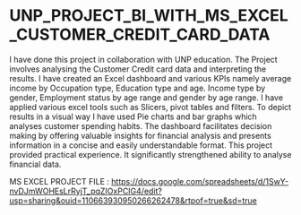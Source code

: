 # UNP_PROJECT_BI_WITH_MS_EXCEL_CUSTOMER_CREDIT_CARD_DATA 

I have done this project in collaboration with UNP education. The Project involves analysing the Customer Credit card data and interpreting the results. I have created an Excel dashboard and various KPIs namely average income by Occupation type, Education type and age. Income type by gender, Employment status by age range and gender by age range. I have applied various excel tools such as Slicers, pivot tables and filters. To depict results in a visual way I have used Pie charts and bar graphs which analyses customer spending habits. The dashboard facilitates decision making by offering valuable insights for financial analysis and presents information in a concise and easily understandable format. This project provided practical experience. It significantly strengthened ability to analyse financial data.

MS EXCEL PROJECT FILE : https://docs.google.com/spreadsheets/d/1SwY-nvDJmWOHEsLrRyjT_pqZIOxPCIG4/edit?usp=sharing&ouid=110663930950266262478&rtpof=true&sd=true
